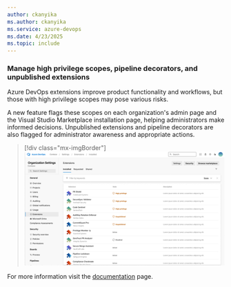 ```yaml
---
author: ckanyika
ms.author: ckanyika
ms.service: azure-devops
ms.date: 4/23/2025
ms.topic: include
---
```


### Manage high privilege scopes, pipeline decorators, and unpublished extensions

Azure DevOps extensions improve product functionality and workflows, but those with high privilege scopes may pose various risks.

A new feature flags these scopes on each organization's admin page and the Visual Studio Marketplace installation page, helping administrators make informed decisions. Unpublished extensions and pipeline decorators are also flagged for administrator awareness and appropriate actions.

> [!div class="mx-imgBorder"]
> [![Screenshot of feedback box.](../../media/255-general-01.png "Screenshot of feedback box")](../../media/255-general-01.png#lightbox)

For more information  visit the [documentation](https://learn.microsoft.com/azure/devops/marketplace/manage-high-privilege-extensions?view=azure-devops) page.
